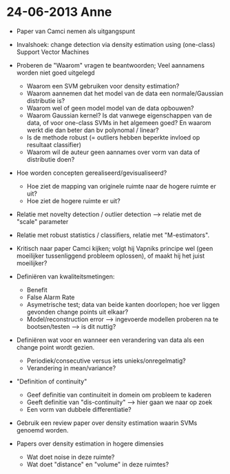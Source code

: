 # 24-06-2013 Anne

- Paper van Camci nemen als uitgangspunt
- Invalshoek: change detection via density estimation using (one-class) Support Vector Machines

- Proberen de "Waarom" vragen te beantwoorden; Veel aannamens worden niet goed uitgelegd
    - Waarom een SVM gebruiken voor density estimation?
    - Waarom aannemen dat het model van de data een normale/Gaussian distributie is?
    - Waarom wel of geen model model van de data opbouwen?
    - Waarom Gaussian kernel? Is dat vanwege eigenschappen van de data, of voor one-class SVMs in het algemeen goed? En waarom werkt die dan beter dan bv polynomal / linear?
    - Is de methode robust (= outliers hebben beperkte invloed op resultaat classifier)
    - Waarom wil de auteur geen aannames over vorm van data of distributie doen?

- Hoe worden concepten gerealiseerd/gevisualiseerd?
    - Hoe ziet de mapping van originele ruimte naar de hogere ruimte er uit?
    - Hoe ziet de hogere ruimte er uit?

- Relatie met novelty detection / outlier detection --> relatie met de "scale" parameter
- Relatie met robust statistics / classifiers, relatie met "M-estimators".

- Kritisch naar paper Camci kijken; volgt hij Vapniks principe wel (geen moeilijker tussenliggend probleem oplossen), of maakt hij het juist moeilijker?

- Definiëren van kwaliteitsmetingen:
    - Benefit
    - False Alarm Rate
    - Asymetrische test; data van beide kanten doorlopen; hoe ver liggen gevonden change points uit elkaar?
    - Model/reconstruction error --> ingevoerde modellen proberen na te bootsen/testen --> is dit nuttig?

- Definiëren wat voor en wanneer een verandering van data als een change point wordt gezien.
    - Periodiek/consecutive versus iets unieks/onregelmatig?
    - Verandering in mean/variance?

- "Definition of continuity"
    - Geef definitie van continuiteit in domein om probleem te kaderen
    - Geeft definitie van "dis-continuity" --> hier gaan we naar op zoek
    - Een vorm van dubbele differentiatie?

- Gebruik een review paper over density estimation waarin SVMs genoemd worden.
- Papers over density estimation in hogere dimensies
    - Wat doet noise in deze ruimte?
    - Wat doet "distance" en "volume" in deze ruimtes?